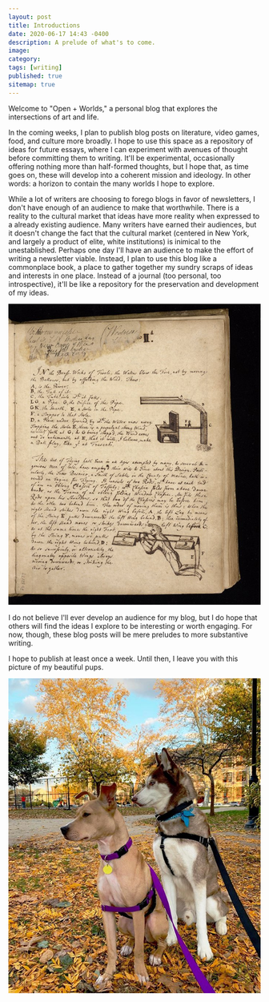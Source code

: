 ```yaml
---
layout: post
title: Introductions
date: 2020-06-17 14:43 -0400
description: A prelude of what's to come.
image: 
category: 
tags: [writing]
published: true
sitemap: true
---
```

Welcome to "Open + Worlds," a personal blog that explores the intersections of art and life.

In the coming weeks, I plan to publish blog posts on literature, video games, food, and culture more broadly. I hope to use this space as a repository of ideas for future essays, where I can experiment with avenues of thought before committing them to writing. It'll be experimental, occasionally offering nothing more than half-formed thoughts, but I hope that, as time goes on, these will develop into a coherent mission and ideology. In other words: a horizon to contain the many worlds I hope to explore.

While a lot of writers are choosing to forego blogs in favor of newsletters, I don't have enough of an audience to make that worthwhile. There is a reality to the cultural market that ideas have more reality when expressed to a already existing audience. Many writers have earned their audiences, but it doesn't change the fact that the cultural market (centered in New York, and largely a product of elite, white institutions) is inimical to the unestablished. Perhaps one day I'll have an audience to make the effort of writing a newsletter viable. Instead, I plan to use this blog like a commonplace book, a place to gather together my sundry scraps of ideas and interests in one place. Instead of a journal (too personal, too introspective), it'll be like a repository for the preservation and development of my ideas.

![Fol. 1r., Ms. Codex 782, from a commonplace book, Kislak Center for Special Collections, Rare Books and Manuscripts University of Pennsylvania.](/assets/img/commonplace.jpeg)

I do not believe I'll ever develop an audience for my blog, but I do hope that others will find the ideas I explore to be interesting or worth engaging. For now, though, these blog posts will be mere preludes to more substantive writing.

I hope to publish at least once a week. Until then, I leave you with this picture of my beautiful pups.

![A picture of my two adopted dogs, Eliot (a pit-bull mix) and Ruskin (a husky).](/assets/img/puppies.jpg)
